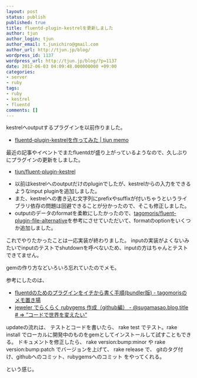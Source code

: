 ```yaml
---
layout: post
status: publish
published: true
title: fluentd-plugin-kestrelを更新しました
author: tjun
author_login: tjun
author_email: t.junichiro@gmail.com
author_url: http://tjun.jp/blog/
wordpress_id: 1137
wordpress_url: http://tjun.jp/blog/?p=1137
date: 2012-06-03 04:09:48.000000000 +09:00
categories:
- server
- ruby
tags:
- ruby
- kestrel
- fluentd
comments: []
---
```

kestrelへoutputするプラグインを以前作りました。

<ul>
	<li><a href="http://tjun.jp/blog/2012/02/fluentd-plugin-kestrel/">fluentd-plugin-kestrelを作ってみた | tjun memo</a></li>
</ul>


最近の記事やイベントでまたfluentdが盛り上がっているようなので、久しぶりにプラグインの更新をしました。
<ul>
	<li><a href="https://github.com/tjun/fluent-plugin-kestrel">tjun/fluent-plugin-kestrel</a></li>
</ul>


<ul>
	<li>以前はkestrelへのoutputだけのpluginでしたが、kestrelからの入力をできるようなinput pluginを追加しました。</li>
	<li>また、kestrelへの書き込む文字列にprefixやsuffixが付いちゃうというライブラリ依存の問題は回避できることが分かったので、そこも修正しました。</li>
	<li>outputのデータのformatを柔軟にしたかったので、<a href="https://github.com/tagomoris/fluent-plugin-file-alternative">tagomoris/fluent-plugin-file-alternative</a>を参考にさせていただいて、formatのoptionをいくつか追加しました。</li>
</ul>

これでやりたかったことは一応実装が終わりました。
inputの実装がよくないみたいでinputのテストでshutdownを呼べないため、inputの方はちゃんとテストできてません。



gemの作り方などいろいろ忘れていたのでメモ。

参考にしたのは、
<ul>
	<li><a href="http://d.hatena.ne.jp/tagomoris/20120221/1329815126">fluentdのためのプラグインをイチから書く手順(bundler版) - tagomorisのメモ置き場</a></li>
	<li><a href="http://d.hatena.ne.jp/seiunsky/20090723/1248357767">jeweler でらくらく rubygems 作成（github編） - @sugamasao.blog.title # => &rdquo;コードで世界を変えたい&rdquo;</a></li>
</ul>

updateの流れは、
テストとコードを書いたら、
rake test でテスト。rake install でローカルに開発中のものをgemとしてインストールして試すこともできる。
ドキュメントを修正したら、
rake version:bump:minor や rake version:bump:patch でバージョンを上げて、
rake release で、 gitのタグ付け、githubへのコミット、rubygemsへのコミット をやってくれる。

という感じ。
